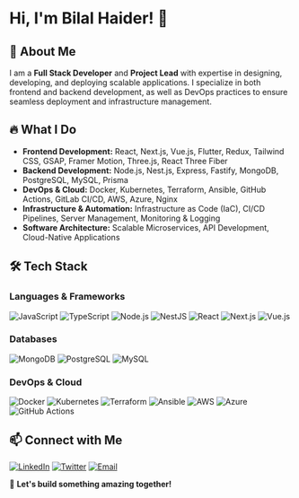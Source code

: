 # Hi, I'm Bilal Haider! 👋

## 🚀 About Me

I am a **Full Stack Developer** and **Project Lead** with expertise in designing, developing, and deploying scalable applications. I specialize in both frontend and backend development, as well as DevOps practices to ensure seamless deployment and infrastructure management.

## 🔥 What I Do

- **Frontend Development:** React, Next.js, Vue.js, Flutter, Redux, Tailwind CSS, GSAP, Framer Motion, Three.js, React Three Fiber
- **Backend Development:** Node.js, Nest.js, Express, Fastify, MongoDB, PostgreSQL, MySQL, Prisma
- **DevOps & Cloud:** Docker, Kubernetes, Terraform, Ansible, GitHub Actions, GitLab CI/CD, AWS, Azure, Nginx
- **Infrastructure & Automation:** Infrastructure as Code (IaC), CI/CD Pipelines, Server Management, Monitoring & Logging
- **Software Architecture:** Scalable Microservices, API Development, Cloud-Native Applications

## 🛠 Tech Stack

### **Languages & Frameworks**
![JavaScript](https://img.shields.io/badge/-JavaScript-F7DF1E?style=flat-square&logo=javascript&logoColor=black)
![TypeScript](https://img.shields.io/badge/-TypeScript-3178C6?style=flat-square&logo=typescript&logoColor=white)
![Node.js](https://img.shields.io/badge/-Node.js-339933?style=flat-square&logo=node.js&logoColor=white)
![NestJS](https://img.shields.io/badge/-NestJS-E0234E?style=flat-square&logo=nestjs&logoColor=white)
![React](https://img.shields.io/badge/-React-61DAFB?style=flat-square&logo=react&logoColor=white)
![Next.js](https://img.shields.io/badge/-Next.js-000000?style=flat-square&logo=next.js&logoColor=white)
![Vue.js](https://img.shields.io/badge/-Vue.js-4FC08D?style=flat-square&logo=vue.js&logoColor=white)

### **Databases**
![MongoDB](https://img.shields.io/badge/-MongoDB-47A248?style=flat-square&logo=mongodb&logoColor=white)
![PostgreSQL](https://img.shields.io/badge/-PostgreSQL-336791?style=flat-square&logo=postgresql&logoColor=white)
![MySQL](https://img.shields.io/badge/-MySQL-4479A1?style=flat-square&logo=mysql&logoColor=white)

### **DevOps & Cloud**
![Docker](https://img.shields.io/badge/-Docker-2496ED?style=flat-square&logo=docker&logoColor=white)
![Kubernetes](https://img.shields.io/badge/-Kubernetes-326CE5?style=flat-square&logo=kubernetes&logoColor=white)
![Terraform](https://img.shields.io/badge/-Terraform-7B42BC?style=flat-square&logo=terraform&logoColor=white)
![Ansible](https://img.shields.io/badge/-Ansible-EE0000?style=flat-square&logo=ansible&logoColor=white)
![AWS](https://img.shields.io/badge/-AWS-232F3E?style=flat-square&logo=amazon-aws&logoColor=white)
![Azure](https://img.shields.io/badge/-Azure-0078D4?style=flat-square&logo=microsoft-azure&logoColor=white)
![GitHub Actions](https://img.shields.io/badge/-GitHub_Actions-2088FF?style=flat-square&logo=github-actions&logoColor=white)


## 📫 Connect with Me
[![LinkedIn](https://img.shields.io/badge/-LinkedIn-0077B5?style=flat-square&logo=linkedin&logoColor=white)](https://www.linkedin.com/in/muhammad-bilal-haider-8233931b9/)
[![Twitter](https://img.shields.io/badge/-Twitter-1DA1F2?style=flat-square&logo=twitter&logoColor=white)](https://twitter.com/bilalraven)
[![Email](https://img.shields.io/badge/-Email-D14836?style=flat-square&logo=gmail&logoColor=white)](mailto:bilalhaider1311@gmail.com)

🚀 **Let's build something amazing together!**

